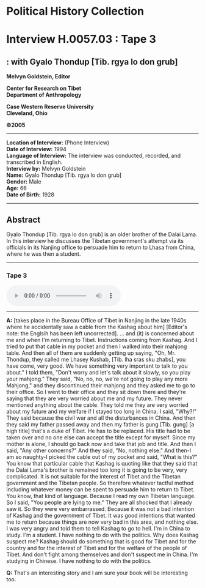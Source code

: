 # Political History Collection  
# Interview H.0057.03 : Tape 3  
##  : with Gyalo Thondup [Tib. rgya lo don grub]  


**Melvyn Goldstein, Editor**  

**Center for Research on Tibet**  
**Department of Anthropology**  

**Case Western Reserve University**  
**Cleveland, Ohio**  

**©2005**  

---  
**Location of Interview:** (Phone Interview)  
**Date of Interview:** 1994  
**Language of Interview:** The interview was conducted, recorded, and transcribed in English.  
**Interview by:** Melvyn Goldstein  
**Name:** Gyalo Thondup [Tib. rgya lo don grub]  
**Gender:** Male  
**Age:** 66  
**Date of Birth:** 1928  

---  
## Abstract  

 Gyalo Thondup [Tib. rgya lo don grub] is an older brother of the Dalai Lama. In this interview he discusses the Tibetan government's attempt via its officials in its Nanjing office to persuade him to return to Lhasa from China, where he was then a student. 
  
---
### Tape 3  

<audio controls>
<source src="https://tile.loc.gov/storage-services/service/asian/asiantoha/H_0057_03/H_0057_03.mp3" type="audio/mpeg">
Your browser does not support the audio element.
</audio>  

---

**A:** 
 [takes place in the Bureau Office of Tibet in Nanjing in the late 1940s where he accidentally saw a cable from the Kashag about him] [Editor's note: the Englsih has been left uncorrected]. ... and (it) is concerned about me and when I'm returning to Tibet. Instructions coming from Kashag. And I tried to put that cable in my pocket and then I walked into their mahjong table. And then all of them are suddenly getting up saying, "Oh, Mr. Thondup, they called me Lhasey Kushab, [Tib. lha sras sku zhabs], you have come, very good. We have something very important to talk to you about." I told them, "Don't worry and let's talk about it slowly, so you play your mahjong." They said, "No, no, no, we're not going to play any more Mahjong," and they discontinued their mahjong and they asked me to go to their office. So I went to their office and they sit down there and they're saying that they are very worried about me and my future. They never mentioned anything about the cable. They told me they are very worried about my future and my welfare if I stayed too long in China. I said, "Why?!" They said because the civil war and all the disturbances in China. And then they said my father passed away and then my father is gung [Tib. gung] [a high title] that's a duke of Tibet. He has to be replaced. His title had to be taken over and no one else can accept the title except for myself. Since my mother is alone, I should go back now and take that job and title. And then I said, "Any other concerns?" And they said, "No, nothing else." And then-I am so naughty-I picked the cable out of my pocket and said, "What is this?" You know that particular cable that Kashag is quoting like that they said that the Dalai Lama's brother is remained too long it is going to be very, very complicated. It is not suitable for the interest of Tibet and the Tibetan government and the Tibetan people. So therefore whatever tactful method including whatever money can be spent to persuade him to return to Tibet. You know, that kind of language. Because I read my own Tibetan language. So I said, "You people are lying to me." They are all shocked that I already saw it. So they were very embarrassed. Because it was not a bad intention of Kashag and the government of Tibet. It was good intentions that wanted me to return because things are now very bad in this area, and nothing else. I was very angry and told them to tell Kashag to go to hell. I'm in China to study. I'm a student. I have nothing to do with the politics. Why does Kashag suspect me? Kashag should do something that is good for Tibet and for the country and for the interest of Tibet and for the welfare of the people of Tibet. And don't fight among themselves and don't suspect me in China. I'm studying in Chinese. I have nothing to do with the politics.   

**Q:**  That's an interesting story and I am sure your book will be interesting too.   

